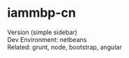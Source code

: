 # iammbp-cn  

Version (simple sidebar)  
Dev Environment: netbeans  
Related: grunt, node, bootstrap, angular  
